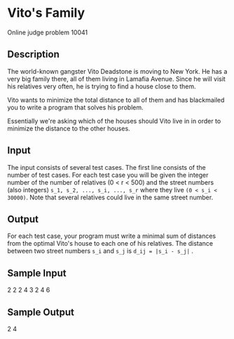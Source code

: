 # Vito's Family

Online judge problem 10041

## Description

The world-known gangster Vito Deadstone is moving to New York. He has a very big
family there, all of them living in Lamafia Avenue. Since he will visit his
relatives very often, he is trying to find a house close to them.

Vito wants to minimize the total distance to all of them and has blackmailed you
to write a program that solves his problem.

Essentially we're asking which of the houses should Vito live in in order to
minimize the distance to the other houses.

## Input

The input consists of several test cases. The first line consists of the
number of test cases. For each test case you will be given the integer
number of the number of relatives (0 < r < 500) and the street numbers
(also integers) `s_1, s_2, ..., s_i, ..., s_r` where they live `(0 < s_i < 30000)`.
Note that several relatives could live in the same street number.

## Output

For each test case, your program must write a minimal sum of distances from the
optimal Vito's house to each one of his relatives. The distance between two
street numbers `s_i` and `s_j` is `d_ij = |s_i - s_j|` .

## Sample Input

2
2 2 4
3 2 4 6

## Sample Output
2
4
